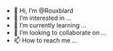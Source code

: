 - 👋 Hi, I’m @Rouxblard
- 👀 I’m interested in ...
- 🌱 I’m currently learning ...
- 💞️ I’m looking to collaborate on ...
- 📫 How to reach me ...

<!---
Rouxblard/Rouxblard is a ✨ special ✨ repository because its `README.md` (this file) appears on your GitHub profile.
You can click the Preview link to take a look at your changes.
--->
